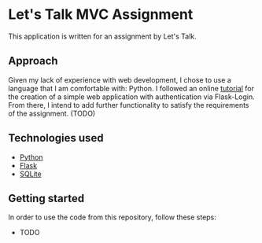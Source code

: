 # Let's Talk MVC Assignment

This application is written for an assignment by Let's Talk.

## Approach

Given my lack of experience with web development, I chose to use a language that I am comfortable with: Python.
I followed an online [tutorial](https://www.digitalocean.com/community/tutorials/how-to-add-authentication-to-your-app-with-flask-login) for the creation of a simple web application with authentication via Flask-Login.
From there, I intend to add further functionality to satisfy the requirements of the assignment. (TODO)

## Technologies used

* [Python](https://www.python.org/)
* [Flask](https://flask.palletsprojects.com/en/1.1.x/)
* [SQLite](https://www.sqlite.org/index.html)

## Getting started

In order to use the code from this repository, follow these steps:

* TODO